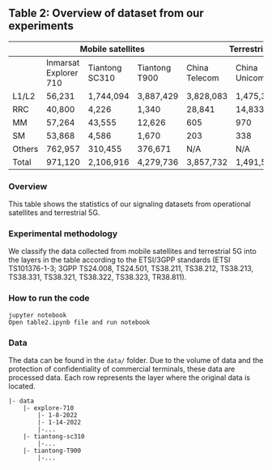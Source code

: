 ## Table 2: Overview of dataset from our experiments

<table>
<thead>
  <tr>
    <th></th>
    <th colspan="3"> Mobile satellites</th>
    <th colspan="3"> Terrestrial 5G</th>
  </tr>
</thead>
<tbody>
  <tr>
    <td></td>
    <td>Inmarsat Explorer 710</td>
    <td>Tiantong SC310</td>
    <td>Tiantong T900</td>
    <td>China Telecom</td>
    <td>China Unicom</td>
    <td>China Mobile</td>
  </tr>
  <tr>
    <td>L1/L2</td>
    <td>56,231</td>
    <td>1,744,094</td>
    <td>3,887,429</td>
    <td>3,828,083</td>
    <td>1,475,393</td>
    <td>8,405,587</td>
  </tr>
  <tr>
    <td>RRC<br></td>
    <td>40,800</td>
    <td>4,226</td>
    <td>1,340</td>
    <td>28,841</td>
    <td>14,833</td>
    <td>69,782</td>
  </tr>
  <tr>
    <td>MM</td>
    <td>57,264</td>
    <td>43,555</td>
    <td>12,626</td>
    <td>605</td>
    <td>970</td>
    <td>4,194</td>
  </tr>
  <tr>
    <td>SM</td>
    <td>53,868</td>
    <td>4,586</td>
    <td>1,670</td>
    <td>203</td>
    <td>338</td>
    <td>925</td>
  </tr>
   <tr>
    <td>Others</td>
    <td>762,957</td>
    <td>310,455</td>
    <td>376,671</td>
    <td>N/A</td>
    <td>N/A</td>
    <td>N/A</td>
  </tr>
  <tr>
    <td>Total</td>
    <td> 971,120 </td>
    <td>2,106,916</td>
    <td>4,279,736</td>
    <td>3,857,732</td>
    <td>1,491,534</td>
    <td>8,480,488</td>
  </tr>
</tbody>
</table>

### Overview
This table shows the statistics of our signaling datasets from operational satellites and terrestrial 5G.

### Experimental methodology
We classify the data collected from mobile satellites and terrestrial 5G into the layers in the table according to the ETSI/3GPP standards (ETSI TS101376-1-3; 3GPP TS24.008, TS24.501, TS38.211, TS38.212, TS38.213, TS38.331, TS38.321, TS38.322, TS38.323, TR38.811).

### How to run the code
```
jupyter notebook
Open table2.ipynb file and run notebook
```

### Data
The data can be found in the `data/` folder. Due to the volume of data and the protection of confidentiality of commercial terminals, these data are processed data. Each row represents the layer where the original data is located.

	|- data
		|- explore-710
			|- 1-8-2022
			|- 1-14-2022
			|-...
		|- tiantong-sc310
			|-...
		|- tiantong-T900
			|-...


